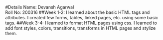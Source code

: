 #Details
Name: Devansh Agarwal<br>
Roll No: 200316
##Week 1-2:
I learned about the basic HTML tags and attributes. I created few forms, tables, linked pages, etc. using some basic tags.
##Week 3-4:
I learned to format HTML pages using css. I learned to add font styles, colors, transitions, transforms in HTML pages and stylize them.
